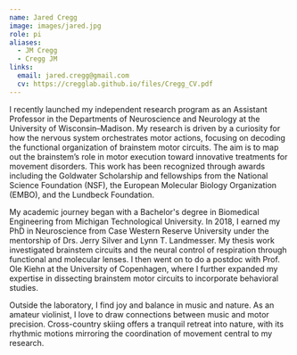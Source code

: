 ```yaml
---
name: Jared Cregg
image: images/jared.jpg
role: pi
aliases:
  - JM Cregg
  - Cregg JM
links:
  email: jared.cregg@gmail.com
  cv: https://cregglab.github.io/files/Cregg_CV.pdf
---
```


I recently launched my independent research program as an Assistant Professor in the Departments of Neuroscience and Neurology at the University of Wisconsin–Madison. My research is driven by a curiosity for how the nervous system orchestrates motor actions, focusing on decoding the functional organization of brainstem motor circuits. The aim is to map out the brainstem’s role in motor execution toward innovative treatments for movement disorders. This work has been recognized through awards including the Goldwater Scholarship and fellowships from the National Science Foundation (NSF), the European Molecular Biology Organization (EMBO), and the Lundbeck Foundation.

My academic journey began with a Bachelor's degree in Biomedical Engineering from Michigan Technological University. In 2018, I earned my PhD in Neuroscience from Case Western Reserve University under the mentorship of Drs. Jerry Silver and Lynn T. Landmesser. My thesis work investigated brainstem circuits and the neural control of respiration through functional and molecular lenses. I then went on to do a postdoc with Prof. Ole Kiehn at the University of Copenhagen, where I further expanded my expertise in dissecting brainstem motor circuits to incorporate behavioral studies.

Outside the laboratory, I find joy and balance in music and nature. As an amateur violinist, I love to draw connections between music and motor precision. Cross-country skiing offers a tranquil retreat into nature, with its rhythmic motions mirroring the coordination of movement central to my research.

